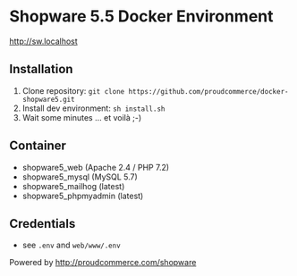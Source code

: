 # Shopware 5.5 Docker Environment

http://sw.localhost

## Installation

1. Clone repository: `git clone https://github.com/proudcommerce/docker-shopware5.git`
2. Install dev environment: `sh install.sh`
3. Wait some minutes ... et voilà ;-)

## Container
- shopware5_web (Apache 2.4 / PHP 7.2)
- shopware5_mysql (MySQL 5.7)
- shopware5_mailhog (latest)
- shopware5_phpmyadmin (latest)

## Credentials

- see `.env` and `web/www/.env`

Powered by http://proudcommerce.com/shopware
